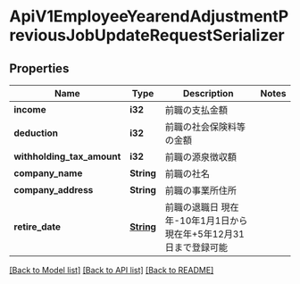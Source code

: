 # ApiV1EmployeeYearendAdjustmentPreviousJobUpdateRequestSerializer

## Properties

Name | Type | Description | Notes
------------ | ------------- | ------------- | -------------
**income** | **i32** | 前職の支払金額 | 
**deduction** | **i32** | 前職の社会保険料等の金額 | 
**withholding_tax_amount** | **i32** | 前職の源泉徴収額 | 
**company_name** | **String** | 前職の社名 | 
**company_address** | **String** | 前職の事業所住所 | 
**retire_date** | [**String**](string.md) | 前職の退職日 現在年-10年1月1日から現在年+5年12月31日まで登録可能 | 

[[Back to Model list]](../README.md#documentation-for-models) [[Back to API list]](../README.md#documentation-for-api-endpoints) [[Back to README]](../README.md)


